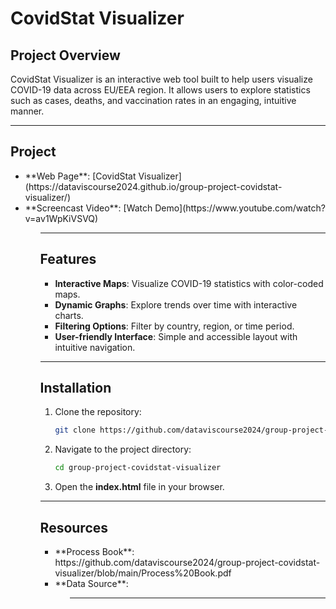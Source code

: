 # CovidStat Visualizer

## Project Overview
CovidStat Visualizer is an interactive web tool built to help users visualize COVID-19 data across EU/EEA region. It allows users to explore statistics such as cases, deaths, and vaccination rates in an engaging, intuitive manner.

---

## Project 

<ul>
  <li>**Web Page**: [CovidStat Visualizer](https://dataviscourse2024.github.io/group-project-covidstat-visualizer/)
  <li>**Screencast Video**: [Watch Demo](https://www.youtube.com/watch?v=av1WpKiVSVQ)
<ul/>

---

## Features

- **Interactive Maps**: Visualize COVID-19 statistics with color-coded maps.
- **Dynamic Graphs**: Explore trends over time with interactive charts.
- **Filtering Options**: Filter by country, region, or time period.
- **User-friendly Interface**: Simple and accessible layout with intuitive navigation.

---

## Installation

1. Clone the repository:
    ```bash
    git clone https://github.com/dataviscourse2024/group-project-covidstat-visualizer.git

2. Navigate to the project directory:
    ```bash
    cd group-project-covidstat-visualizer

3. Open the **index.html** file in your browser.

---

## Resources

<ul>
  <li>**Process Book**: https://github.com/dataviscourse2024/group-project-covidstat-visualizer/blob/main/Process%20Book.pdf
  <li>**Data Source**: 
<ul/>

---